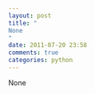 ```yaml
---
layout: post
title: "
None
"
date: 2011-07-20 23:58
comments: true
categories: python
---
```


None

